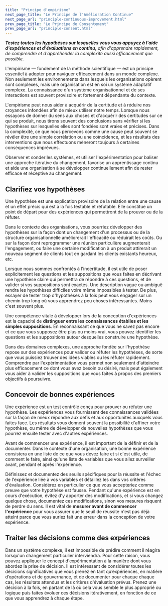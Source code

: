 ```yaml
---
title: "Principe d'empirisme"
next_page_title: "Le Principe de l'Amélioration Continue"
next_page_url: "principle-continuous-improvement.html"
prev_page_title: "Le Principe de Consentement"
prev_page_url: "principle-consent.html"
---
```



_**Testez toutes les hypothèses sur lesquelles vous vous appuyez à l'aide d'expériences et d'évaluations en continu,** afin d'apprendre rapidement, de comprendre et d'appréhender la complexité aussi efficacement que possible._

L'empirisme — fondement de la méthode scientifique — est un principe essentiel à adopter pour naviguer efficacement dans un monde complexe. Non seulement les environnements dans lesquels les organisations opèrent sont complexes, mais une organisation est en soi un système adaptatif complexe. La connaissance d'un système organisationnel et de ses interactions est souvent provisoire et fortement dépendante du contexte.

L'empirisme peut nous aider à acquérir de la certitude et à réduire nos croyances infondées afin de mieux utiliser notre temps. Lorsque nous essayons de donner du sens aux choses et d'acquérir des certitudes sur ce qui se produit, nous tirons souvent des conclusions sans vérifier si les hypothèses sur lesquelles elles sont fondées sont vraies et précises. Dans la complexité, ce que nous percevons comme une cause peut souvent se révéler être une simple corrélation ou une coïncidence, et les résultats des interventions que nous effectuons mèneront toujours à certaines conséquences imprévues.

Observer et sonder les systèmes, et utiliser l'expérimentation pour baliser une approche itérative du changement, favorise un apprentissage continu et aide une organisation à se développer continuellement afin de rester efficace et réceptive au changement.


## Clarifiez vos hypothèses

Une hypothèse est une explication provisoire de la relation entre une cause et un effet précis qui est à la fois testable et réfutable. Elle constitue un point de départ pour des expériences qui permettront de la prouver ou de la réfuter.

Dans le contexte des organisations, vous pourriez développer des hypothèses sur la façon dont un changement d'un processus ou de la structure organisationnelle améliorerait l'efficacité ou réduirait les coûts. Ou sur la façon dont reprogrammer une réunion particulière augmenterait l'engagement, ou faire une certaine modification à un produit attirerait un nouveau segment de clients tout en gardant les clients existants heureux, etc.

Lorsque nous sommes confrontés à l'incertitude, il est utile de poser explicitement les questions et les suppositions que vous faites en décrivant une hypothèse claire qui permettra de répondre à ces questions, et de valider si vos suppositions sont exactes. Une description vague ou ambiguë rendra les hypothèses difficiles voire même impossibles à tester. De plus, essayer de tester trop d'hypothèses à la fois peut vous engager sur un chemin trop long où vous apprendrez peu choses intéressantes. Moins c'est souvent plus.

Une compétence vitale à développer lors de la conception d'expériences est la capacité de **distinguer entre les connaissances établies et les simples suppositions**. En reconnaissant ce que vous ne savez pas encore et ce que vous supposez être plus ou moins vrai, vous pouvez identifier les questions et les suppositions autour desquelles construire une hypothèse.

Dans des domaines complexes, une approche fondée sur l'hypothèse repose sur des expériences pour valider ou réfuter les hypothèses, de sorte que vous puissiez trouver des idées viables ou les réfuter rapidement. Comprendre par l'expérimentation vous permet non seulement d'atteindre plus efficacement ce dont vous avez besoin ou désiré, mais peut également vous aider à valider les suppositions que vous faites à propos des premiers objectifs à poursuivre.


## Concevoir de bonnes expériences

Une expérience est un test contrôlé conçu pour prouver ou réfuter une hypothèse. Les expériences vous fournissent des connaissances validées sur la façon de mieux répondre aux défis et aux opportunités auxquels vous faites face. Les résultats vous donnent souvent la possibilité d'affiner votre hypothèse, ou même de développer de nouvelles hypothèses que vous pourrez ensuite tester avec d'autres expériences.

Avant de commencer une expérience, il est important de la définir et de la documenter. Dans le contexte d'une organisation, une bonne expérience consistera en une liste de ce que vous devez faire et si c'est utile, de comment le faire, ainsi qu'une liste de variables que vous allez surveiller avant, pendant et après l'expérience.

Définissez et documentez des seuils spécifiques pour la réussite et l'échec de l'expérience liée à vos variables et détaillez les dans vos critères d'évaluation. Considérez en particulier ce que vous accepteriez comme preuve que votre hypothèse est fausse. Pendant qu'une expérience est en cours d'exécution, évitez d'y apporter des modifications, et si vous changez quelque chose, documentez ces modifications, sinon vos mesures risquent de perdre du sens. Il est vital de **mesurer avant de commencer l'expérience** pour vous assurer que le seuil de réussite n'est pas déjà atteint parce que vous auriez fait une erreur dans la conception de votre expérience.

## Traiter les décisions comme des expériences

Dans un système complexe, il est impossible de prédire comment il réagira lorsqu'un changement particulier interviendra. Pour cette raison, vous pouvez appliquer le concept d'expérimentation à la manière dont vous abordez la prise de décision. Il est intéressant de considérer toutes les décisions significatives que vous prenez en tant qu’expériences, en matière d’opérations et de gouvernance, et de documenter pour chaque chaque cas,  les résultats attendus et les critères d'évaluation prévus. Prenez une décision à la fois, en partant de là où cela vous semble le plus approprié ou logique puis faites évoluer ces décisions itérativement, en fonction de ce que vous apprendrez à chaque étape.

